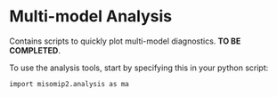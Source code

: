 # Multi-model Analysis 
Contains scripts to quickly plot multi-model diagnostics. **TO BE COMPLETED**.

To use the analysis tools, start by specifying this in your python script:
```bash
import misomip2.analysis as ma
```

